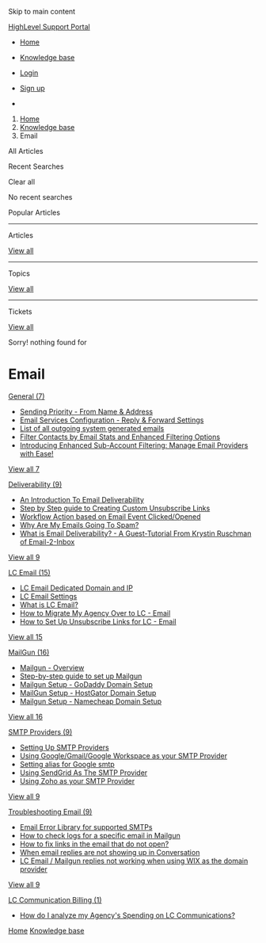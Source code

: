 Skip to main content

[ HighLevel Support Portal ](https://help.gohighlevel.com)

  * [ Home ](/support/home)
  * [ Knowledge base ](/support/solutions)

  * [Login](/support/login)
  * [Sign up](/support/signup)
  * 

  1. [Home](/support/home)
  2. [Knowledge base](/support/solutions)
  3. Email

All  Articles 

Recent Searches

Clear all

No recent searches

Popular Articles

* * *

Articles

[View all](/support/search/solutions)

* * *

Topics

[View all](/support/search/topics)

* * *

Tickets

[View all](/support/search/tickets)

Sorry! nothing found for   

# Email

[ General (7)](/support/solutions/folders/48000665901)

  * [Sending Priority - From Name & Address](/support/solutions/articles/48000979925-sending-priority-from-name-address)
  * [Email Services Configuration - Reply & Forward Settings](/support/solutions/articles/48001155000-email-services-configuration-reply-forward-settings)
  * [List of all outgoing system generated emails](/support/solutions/articles/48001209235-list-of-all-outgoing-system-generated-emails)
  * [Filter Contacts by Email Stats and Enhanced Filtering Options](/support/solutions/articles/155000000330-filter-contacts-by-email-stats-and-enhanced-filtering-options)
  * [Introducing Enhanced Sub-Account Filtering: Manage Email Providers with Ease!](/support/solutions/articles/155000000331-introducing-enhanced-sub-account-filtering-manage-email-providers-with-ease-)

[View all 7](/support/solutions/folders/48000665901)

[ Deliverability (9)](/support/solutions/folders/48000665893)

  * [An Introduction To Email Deliverability](/support/solutions/articles/48001063371-an-introduction-to-email-deliverability)
  * [Step by Step guide to Creating Custom Unsubscribe Links](/support/solutions/articles/48001175857-step-by-step-guide-to-creating-custom-unsubscribe-links)
  * [Workflow Action based on Email Event Clicked/Opened](/support/solutions/articles/48001208599-workflow-action-based-on-email-event-clicked-opened)
  * [Why Are My Emails Going To Spam?](/support/solutions/articles/48001063372-why-are-my-emails-going-to-spam-)
  * [What is Email Deliverability? - A Guest-Tutorial From Krystin Ruschman of Email-2-Inbox](/support/solutions/articles/48001198783-what-is-email-deliverability-a-guest-tutorial-from-krystin-ruschman-of-email-2-inbox)

[View all 9](/support/solutions/folders/48000665893)

[ LC Email (15)](/support/solutions/folders/48000686640)

  * [LC Email Dedicated Domain and IP](/support/solutions/folders/155000000789)
  * [LC Email Settings](/support/solutions/folders/155000000790)
  * [What is LC Email?](/support/solutions/articles/48001220605-what-is-lc-email-)
  * [How to Migrate My Agency Over to LC - Email](/support/solutions/articles/48001222501-how-to-migrate-my-agency-over-to-lc-email)
  * [How to Set Up Unsubscribe Links for LC - Email](/support/solutions/articles/48001225534-how-to-set-up-unsubscribe-links-for-lc-email)

[View all 15](/support/solutions/folders/48000686640)

[ MailGun (16)](/support/solutions/folders/48000665892)

  * [Mailgun - Overview](/support/solutions/articles/48000981677-mailgun-overview)
  * [Step-by-step guide to set up Mailgun](/support/solutions/articles/48001219824-step-by-step-guide-to-set-up-mailgun)
  * [Mailgun Setup - GoDaddy Domain Setup](/support/solutions/articles/48000981678-mailgun-setup-godaddy-domain-setup)
  * [MailGun Setup - HostGator Domain Setup](/support/solutions/articles/48000981679-mailgun-setup-hostgator-domain-setup)
  * [Mailgun Setup - Namecheap Domain Setup](/support/solutions/articles/48000981680-mailgun-setup-namecheap-domain-setup)

[View all 16](/support/solutions/folders/48000665892)

[ SMTP Providers (9)](/support/solutions/folders/48000689533)

  * [Setting Up SMTP Providers](/support/solutions/articles/48001059689-setting-up-smtp-providers)
  * [Using Google/Gmail/Google Workspace as your SMTP Provider](/support/solutions/articles/48001148427-using-google-gmail-google-workspace-as-your-smtp-provider)
  * [Setting alias for Google smtp](/support/solutions/articles/48001184605-setting-alias-for-google-smtp)
  * [Using SendGrid As The SMTP Provider](/support/solutions/articles/48001166110-using-sendgrid-as-the-smtp-provider)
  * [Using Zoho as your SMTP Provider](/support/solutions/articles/48001173743-using-zoho-as-your-smtp-provider)

[View all 9](/support/solutions/folders/48000689533)

[ Troubleshooting Email (9)](/support/solutions/folders/48000665894)

  * [Email Error Library for supported SMTPs](/support/solutions/articles/48001209322-email-error-library-for-supported-smtps)
  * [How to check logs for a specific email in Mailgun](/support/solutions/articles/48001188059-how-to-check-logs-for-a-specific-email-in-mailgun)
  * [How to fix links in the email that do not open?](/support/solutions/articles/48001151622-how-to-fix-links-in-the-email-that-do-not-open-)
  * [When email replies are not showing up in Conversation](/support/solutions/articles/48001185819-when-email-replies-are-not-showing-up-in-conversation)
  * [LC Email / Mailgun replies not working when using WIX as the domain provider](/support/solutions/articles/48001188738-lc-email-mailgun-replies-not-working-when-using-wix-as-the-domain-provider)

[View all 9](/support/solutions/folders/48000665894)

[ LC Communication Billing (1)](/support/solutions/folders/48000687904)

  * [How do I analyze my Agency's Spending on LC Communications?](/support/solutions/articles/48001225291-how-do-i-analyze-my-agency-s-spending-on-lc-communications-)

[Home](/support/home) [Knowledge base](/support/solutions)
